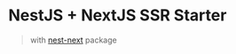 # NestJS + NextJS SSR Starter

> with [nest-next](https://github.com/kyle-mccarthy/nest-next) package
